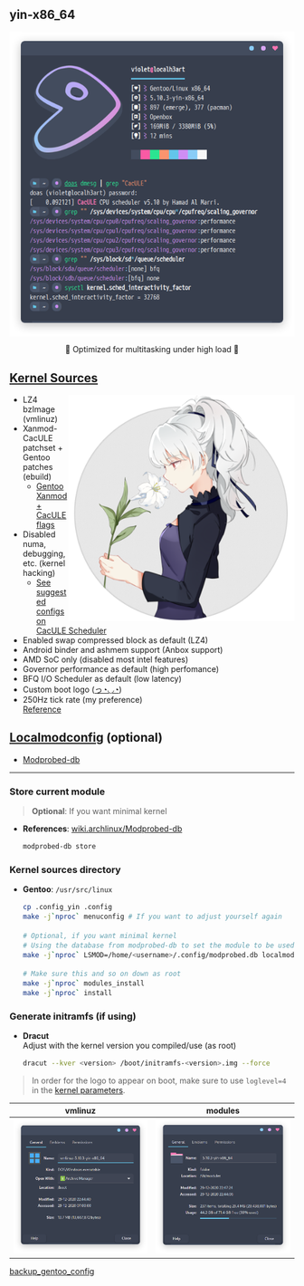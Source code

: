 ## yin-x86_64 <img alt="" align="right" src="https://badges.pufler.dev/visits/owl4ce/yin-x86_64?style=flat-square&label=&color=fa74b2&logo=GitHub&logoColor=white&labelColor=373e4d"/>

<p align="center">
  <img alt="info" align="center" src="./info.png"/>
</p>
<p align="center">🎀 Optimized for multitasking under high load 🎀</p>

## [Kernel Sources](./usr_src_linux)
<img alt="logo" align="right" width="400px" src="./logo.png"/>

- LZ4 bzImage (vmlinuz)
- Xanmod-CacULE patchset + Gentoo patches (ebuild)
  - [Gentoo Xanmod + CacULE flags](https://gitlab.com/src_prepare/src_prepare-overlay/-/tree/master/sys-kernel/xanmod-sources)
- Disabled numa, debugging, etc. (kernel hacking)
  - [See suggested configs on CacULE Scheduler](https://github.com/hamadmarri/cacule-cpu-scheduler#suggested-configs)
- Enabled swap compressed block as default (LZ4)
- Android binder and ashmem support (Anbox support)
- AMD SoC only (disabled most intel features)
- Governor performance as default (high perfomance)
- BFQ I/O Scheduler as default (low latency)
- Custom boot logo ([っ◔◡◔](./usr_src_linux/drivers/video/logo/logo_linux_clut224.ppm))
- 250Hz tick rate (my preference)  
  [Reference](http://repository.gunadarma.ac.id/313/1/Choosing%20The%20Right%20Timer_UG.pdf)

## [Localmodconfig](./home_username_.config) (optional)
- [Modprobed-db](https://github.com/graysky2/modprobed-db)    

---

### Store current module
> **Optional**: If you want minimal kernel
- **References**: [wiki.archlinux/Modprobed-db](https://wiki.archlinux.org/index.php/Modprobed-db)
  ```bash
  modprobed-db store
  ```

### Kernel sources directory
- **Gentoo**: `/usr/src/linux`
  ```bash
  cp .config_yin .config
  make -j`nproc` menuconfig # If you want to adjust yourself again
  
  # Optional, if you want minimal kernel
  # Using the database from modprobed-db to set the module to be used. Adjust <username> to where the database is located.
  make -j`nproc` LSMOD=/home/<username>/.config/modprobed.db localmodconfig
  
  # Make sure this and so on down as root
  make -j`nproc` modules_install
  make -j`nproc` install
  ```

### Generate initramfs (if using)
- **Dracut**  
  Adjust <version> with the kernel version you compiled/use (as root)
  ```bash
  dracut --kver <version> /boot/initramfs-<version>.img --force
  ```
  
> In order for the logo to appear on boot, make sure to use `loglevel=4` in the [kernel parameters](https://wiki.archlinux.org/index.php/Kernel_parameters).

vmlinuz|modules
|--|--|
![](./vmlinuz.png)|![](./modules.png)

[backup_gentoo_config](https://github.com/owl4ce/hold-my-gentoo)
